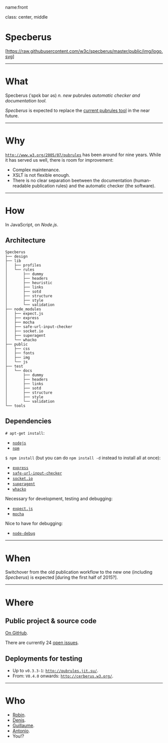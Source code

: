 
name:front

class: center, middle

# Specberus

[https://raw.githubusercontent.com/w3c/specberus/master/public/img/logo.svg]

---

# What

Specberus (ˈspɛk bər əs) *n. new* pubrules *automatic checker and documentation tool.*

*Specberus* is expected to replace the [current pubrules tool](http://www.w3.org/2005/07/pubrules) in the near future.

---

# Why

[`http://www.w3.org/2005/07/pubrules`](http://www.w3.org/2005/07/pubrules) has been around for nine years. While it has served us well, there is room for improvement:

* Complex maintenance.
* XSLT is not flexible enough.
* There is no clear separation beetween the documentation (human-readable publication rules) and the automatic checker (the software).

---

# How

In JavaScript, on *Node.js*.

## Architecture

    Specberus
    ├── design
    ├── lib
    │   ├── profiles
    │   └── rules
    │       ├── dummy
    │       ├── headers
    │       ├── heuristic
    │       ├── links
    │       ├── sotd
    │       ├── structure
    │       ├── style
    │       └── validation
    ├── node_modules
    │   ├── expect.js
    │   ├── express
    │   ├── mocha
    │   ├── safe-url-input-checker
    │   ├── socket.io
    │   ├── superagent
    │   └── whacko
    ├── public
    │   ├── css
    │   ├── fonts
    │   ├── img
    │   └── js
    ├── test
    │   └── docs
    │       ├── dummy
    │       ├── headers
    │       ├── links
    │       ├── sotd
    │       ├── structure
    │       ├── style
    │       └── validation
    └── tools

## Dependencies

`# apt-get install`:
* [`nodejs`](http://nodejs.org/)
* [`npm`](http://github.com/isaacs/npm)

`$ npm install` (but you can do `npm install -d` instead to install all at once):
* [`express`](https://www.npmjs.org/package/express)
* [`safe-url-input-checker`](https://www.npmjs.org/package/safe-url-input-checker)
* [`socket.io`](https://www.npmjs.org/package/socket.io)
* [`superagent`](https://www.npmjs.org/package/superagent)
* [`whacko`](https://www.npmjs.org/package/whacko)

Necessary for development, testing and debugging:
* [`expect.js`](https://www.npmjs.org/package/expect.js)
* [`mocha`](https://www.npmjs.org/package/mocha)

Nice to have for debugging:
* [`node-debug`](https://www.npmjs.org/package/debug)

---

# When

Switchover from the old publication workflow to the new one (including *Specberus*) is expected [during the first half of 2015?].

---

# Where

## Public project & source code

[On GitHub](https://github.com/w3c/).

There are currently 24 [open issues](https://github.com/w3c/specberus/issues).

## Deployments for testing

* Up to `v0.3.3-1`: [`http://pubrules.jit.su/`](http://pubrules.jit.su/).
* From: `V0.4.0` onwards: [`http://cerberus.w3.org/`](http://cerberus.w3.org/).

---

# Who

* [Robin](https://github.com/darobin).
* [Denis](https://github.com/deniak).
* [Guillaume](https://github.com/guibbs).
* [Antonio](https://github.com/tripu).
* You!?


